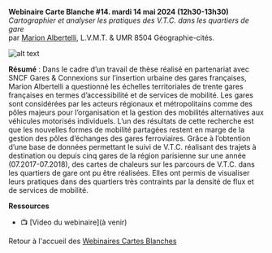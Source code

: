 **Webinaire Carte Blanche #14. mardi 14 mai 2024 (12h30-13h30)** </br>
_Cartographier et analyser les pratiques des V.T.C. dans les quartiers de gare_ </br>
par [Marion Albertelli](https://www.linkedin.com/in/marion-albertelli-06659749/?originalSubdomain=fr), L.V.M.T. & UMR 8504 Géographie-cités.

![alt text](https://raw.githubusercontent.com/magisAR9/webinaires/main/affiche_webinaire_malbertelli.png)

**Résumé** : Dans le cadre d’un travail de thèse réalisé en partenariat avec SNCF Gares & Connexions sur l’insertion urbaine des gares françaises,
Marion Albertelli a questionné les échelles territoriales de trente gares françaises en termes d’accessibilité et de services de mobilité. Les gares
sont considérées par les acteurs régionaux et métropolitains comme des pôles majeurs pour l’organisation et la gestion des mobilités alternatives aux
véhicules motorisés individuels. L’un des résultats de cette recherche est que les nouvelles formes de mobilité partagées restent en marge de la gestion
des pôles d’échanges des gares ferroviaires. Grâce à l’obtention d’une base de données permettant le suivi de V.T.C. réalisant des trajets à destination
ou depuis cinq gares de la région parisienne sur une année (07.2017-07.2018), des cartes de chaleurs sur les parcours de V.T.C. dans les quartiers de gare
ont pu être réalisées. Elles ont permis de visualiser leurs pratiques dans des quartiers très contraints par la densité de flux et de services de mobilité. 
  
**Ressources** </br>

- 📺 [Video du webinaire](à venir)

Retour à l'accueil des [Webinaires Cartes Blanches](https://github.com/magisAR9/webinaires)
